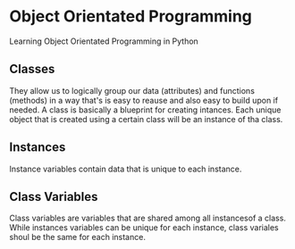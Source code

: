 # Object Orientated Programming
Learning Object Orientated Programming in Python

## Classes
They allow us to logically group our data (attributes) and functions (methods) in a way that's is easy to reause and also easy to build upon if needed.
A class is basically a blueprint for creating intances. Each unique object that is created using a certain class will be an instance of tha class.

## Instances
Instance variables contain data that is unique to each instance.

## Class Variables
Class variables are variables that are shared among all instancesof a class. While instances variables can be unique for each instance, class variales shoul be the same for each instance.
